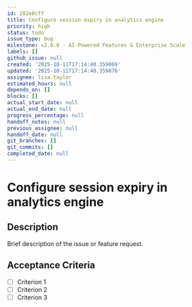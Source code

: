 ```yaml
---
id: 282e8cff
title: Configure session expiry in analytics engine
priority: high
status: todo
issue_type: bug
milestone: v2.0.0 - AI-Powered Features & Enterprise Scale
labels: []
github_issue: null
created: '2025-10-11T17:14:40.359069'
updated: '2025-10-11T17:14:40.359076'
assignee: lisa.taylor
estimated_hours: null
depends_on: []
blocks: []
actual_start_date: null
actual_end_date: null
progress_percentage: null
handoff_notes: null
previous_assignee: null
handoff_date: null
git_branches: []
git_commits: []
completed_date: null
---
```


# Configure session expiry in analytics engine

## Description

Brief description of the issue or feature request.

## Acceptance Criteria

- [ ] Criterion 1
- [ ] Criterion 2
- [ ] Criterion 3